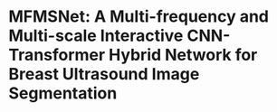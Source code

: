 # MFMSNet: A Multi-frequency and Multi-scale Interactive CNN-Transformer Hybrid Network for Breast Ultrasound Image Segmentation
